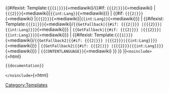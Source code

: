{{#ifexist: Template:`{{{1|}}}`{=mediawiki}/{{#if:
`{{{2|}}}`{=mediawiki}
\|`{{{2}}}`{=mediawiki}\|`{{int:Lang}}`{=mediawiki}}} \| {{#if:
`{{{2|}}}`{=mediawiki}
\|`{{{2}}}`{=mediawiki}\|`{{int:Lang}}`{=mediawiki}}} \| {{#ifexist:
Template:`{{{1|}}}`{=mediawiki}/`{{GetFallback|{{#if: {{{2|}}} |{{{2}}}|{{int:Lang}}}}`{=mediawiki}}}
\| `{{GetFallback|{{#if: {{{2|}}} |{{{2}}}|{{int:Lang}}}}`{=mediawiki}}}
\| {{#ifexist:
Template:`{{{1|}}}`{=mediawiki}/`{{GetFallback2|{{#if: {{{2|}}} |{{{2}}}|{{int:Lang}}}}`{=mediawiki}}}
\|
`{{GetFallback2|{{#if: {{{2|}}} |{{{2}}}|{{int:Lang}}}}`{=mediawiki}}}
\| `{{CONTENTLANGUAGE}}`{=mediawiki} }} }} }}`<noinclude>`{=html}

```{=mediawiki}
{{documentation}}
```
`</noinclude>`{=html}

[Category:Templates](Category:Templates)
